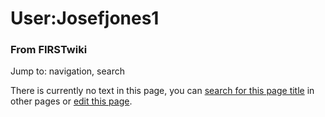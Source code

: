 

# User:Josefjones1

### From FIRSTwiki

Jump to: navigation, search

There is currently no text in this page, you can [search for this page
title](/index.php/Special:Search/Josefjones1 "Special:Search/Josefjones1" ) in
other pages or [edit this
page](http://www.firstwiki.net/index.php?title=User:Josefjones1&action=edit
"http://www.firstwiki.net/index.php?title=User:Josefjones1&action=edit" ).

